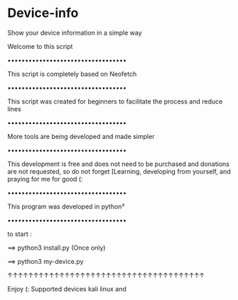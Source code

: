 # Device-info
Show your device information in a simple way

Welcome to this script

••••••••••••••••••••••••••••••••••

This script is completely based on Neofetch

••••••••••••••••••••••••••••••••••

This script was created for beginners to facilitate the process and reduce lines

••••••••••••••••••••••••••••••••••

More tools are being developed and made simpler

••••••••••••••••••••••••••••••••••

This development is free and does not need to be purchased and donations are not requested, so do not forget [Learning, developing from yourself, and praying for me for good (:

••••••••••••••••••••••••••••••••••

This program was developed in python³

••••••••••••••••••••••••••••••••••

to start :

==> python3 install.py (Once only)

==> python3 my-device.py

↑↑↑↑↑↑↑↑↑↑↑↑↑↑↑↑↑↑↑↑↑↑↑↑↑↑↑↑↑↑↑↑↑↑↑↑↑↑

Enjoy (:
Supported devices
kali linux and 
